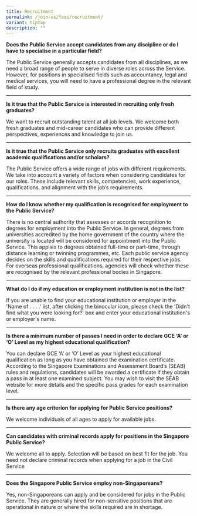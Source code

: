 ```yaml
---
title: Recruitment
permalink: /join-us/faqs/recruitment/
variant: tiptap
description: ""
---
```

<p><strong>Does the Public Service accept candidates from any discipline or do I have to specialise in a particular field?</strong>
</p>
<p>The Public Service generally accepts candidates from all disciplines,
as we need a broad range of people to serve in diverse roles across the
Service. However, for positions in specialised fields such as accountancy,
legal and medical services, you will need to have a professional degree
in the relevant field of study.</p>
<hr>
<p><strong>Is it true that the Public Service is interested in recruiting only fresh graduates?</strong>
</p>
<p>We want to recruit outstanding talent at all job levels. We welcome both
fresh graduates and mid-career candidates who can provide different perspectives,
experiences and knowledge to join us.</p>
<hr>
<p><strong>Is it true that the Public Service only recruits graduates with excellent academic qualifications and/or scholars?</strong>
</p>
<p>The Public Service offers a wide range of jobs with different requirements.
We take into account a variety of factors when considering candidates for
our roles. These include relevant skills, competencies, work experience,
qualifications, and alignment with the job’s requirements.</p>
<hr>
<p><strong>How do I know whether my qualification is recognised for employment to the Public Service?</strong>
</p>
<p>There is no central authority that assesses or accords recognition to
degrees for employment into the Public Service. In general, degrees from
universities accredited by the home government of the country where the
university is located will be considered for appointment into the Public
Service. This applies to degrees obtained full-time or part-time, through
distance learning or twinning programmes, etc. Each public service agency
decides on the skills and qualifications required for their respective
jobs. For overseas professional qualifications, agencies will check whether
these are recognised by the relevant professional bodies in Singapore.</p>
<hr>
<p><strong>What do I do if my education or employment institution is not in the list?</strong>
</p>
<p>If you are unable to find your educational institution or employer in
the 'Name of . . . .' list, after clicking the binocular icon, please check
the 'Didn't find what you were looking for?' box and enter your educational
institution's or employer's name.</p>
<hr>
<p><strong>Is there a minimum number of passes I need in order to declare GCE ‘A’ or ‘O’ Level as my highest educational qualification?</strong>
</p>
<p>You can declare GCE ‘A’ or ‘O’ Level as your highest educational qualification
as long as you have obtained the examination certificate. According to
the Singapore Examinations and Assessment Board’s (SEAB) rules and regulations,
candidates will be awarded a certificate if they obtain a pass in at least
one examined subject. You may wish to visit the SEAB website for more details
and the specific pass grades for each examination level.</p>
<hr>
<p><strong>Is there any age criterion for applying for Public Service positions?</strong>
</p>
<p>We welcome individuals of all ages to apply for available jobs.</p>
<hr>
<p><strong>Can candidates with criminal records apply for positions in the Singapore Public Service?</strong>
</p>
<p>We welcome all to apply. Selection will be based on best fit for the job.
You need not declare criminal records when applying for a job in the Civil
Service</p>
<hr>
<p><strong>Does the Singapore Public Service employ non-Singaporeans?</strong>
</p>
<p>Yes, non-Singaporeans can apply and be considered for jobs in the Public
Service. They are generally hired for non-sensitive positions that are
operational in nature or where the skills required are in shortage.</p>